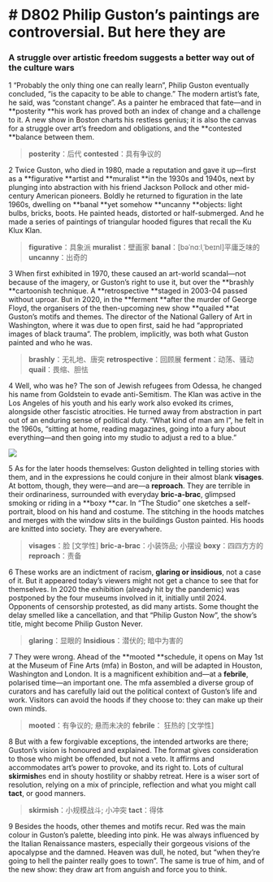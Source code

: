 # # D802 Philip Guston’s paintings are controversial. But here they are
### **A struggle over artistic freedom suggests a better way out of the culture wars**
1 “Probably the only thing one can really learn”, Philip Guston eventually concluded, “is the capacity to be able to change.” The modern artist’s fate, he said, was “constant change”. As a painter he embraced that fate—and in **posterity **his work has proved both an index of change and a challenge to it. A new show in Boston charts his restless genius; it is also the canvas for a struggle over art’s freedom and obligations, and the **contested **balance between them.

> **posterity**：后代
> **contested**：具有争议的

2 Twice Guston, who died in 1980, made a reputation and gave it up—first as a **figurative **artist and **muralist **in the 1930s and 1940s, next by plunging into abstraction with his friend Jackson Pollock and other mid-century American pioneers. Boldly he returned to figuration in the late 1960s, dwelling on **banal **yet somehow **uncanny **objects: light bulbs, bricks, boots. He painted heads, distorted or half-submerged. And he made a series of paintings of triangular hooded figures that recall the Ku Klux Klan.

> **figurative**：具象派
> **muralist**：壁画家
> **banal**：[bəˈnɑːlˌˈbeɪnl]平庸乏味的
> **uncanny**：出奇的

3 When first exhibited in 1970, these caused an art-world scandal—not because of the imagery, or Guston’s right to use it, but over the **brashly **cartoonish technique. A **retrospective **staged in 2003-04 passed without uproar. But in 2020, in the **ferment **after the murder of George Floyd, the organisers of the then-upcoming new show **quailed **at Guston’s motifs and themes. The director of the National Gallery of Art in Washington, where it was due to open first, said he had “appropriated images of black trauma”. The problem, implicitly, was both what Guston painted and who he was.

> **brashly**：无礼地、唐突
> **retrospective**：回顾展
> **ferment**：动荡、骚动
> **quail**：畏缩、胆怯

4 Well, who was he? The son of Jewish refugees from Odessa, he changed his name from Goldstein to evade anti-Semitism. The Klan was active in the Los Angeles of his youth and his early work also evoked its crimes, alongside other fascistic atrocities. He turned away from abstraction in part out of an enduring sense of political duty. “What kind of man am I”, he felt in the 1960s, “sitting at home, reading magazines, going into a fury about everything—and then going into my studio to adjust a red to a blue.”

![](./archive/img/boxcnNWhGFKfHRBbTK3SJTnDVJh.png)

5 As for the later hoods themselves: Guston delighted in telling stories with them, and in the expressions he could conjure in their almost blank **visages**. At bottom, though, they were—and are—a **reproach**. They are terrible in their ordinariness, surrounded with everyday **bric-a-brac**, glimpsed smoking or riding in a **boxy **car. In “The Studio” one sketches a self-portrait, blood on his hand and costume. The stitching in the hoods matches and merges with the window slits in the buildings Guston painted. His hoods are knitted into society. They are everywhere.

> **visages**：脸 [文学性]
> **bric-a-brac**：小装饰品; 小摆设
> **boxy**：四四方方的
> **reproach**：责备

6 These works are an indictment of racism, **glaring or insidious**, not a case of it. But it appeared today’s viewers might not get a chance to see that for themselves. In 2020 the exhibition (already hit by the pandemic) was postponed by the four museums involved in it, initially until 2024. Opponents of censorship protested, as did many artists. Some thought the delay smelled like a cancellation, and that “Philip Guston Now”, the show’s title, might become Philip Guston Never.

> **glaring**：显眼的
> **Insidious**：潜伏的; 暗中为害的

7 They were wrong. Ahead of the **mooted **schedule, it opens on May 1st at the Museum of Fine Arts (mfa) in Boston, and will be adapted in Houston, Washington and London. It is a magnificent exhibition and—at a **febrile**, polarised time—an important one. The mfa assembled a diverse group of curators and has carefully laid out the political context of Guston’s life and work. Visitors can avoid the hoods if they choose to: they can make up their own minds.

> **mooted**：有争议的; 悬而未决的
> **febrile**： 狂热的 [文学性]

8 But with a few forgivable exceptions, the intended artworks are there; Guston’s vision is honoured and explained. The format gives consideration to those who might be offended, but not a veto. It affirms and accommodates art’s power to provoke, and its right to. Lots of cultural **skirmish**es end in shouty hostility or shabby retreat. Here is a wiser sort of resolution, relying on a mix of principle, reflection and what you might call **tact**, or good manners.

> **skirmish**：小规模战斗; 小冲突
> **tact**：得体

9 Besides the hoods, other themes and motifs recur. Red was the main colour in Guston’s palette, bleeding into pink. He was always influenced by the Italian Renaissance masters, especially their gorgeous visions of the apocalypse and the damned. Heaven was dull, he noted, but “when they’re going to hell the painter really goes to town”. The same is true of him, and of the new show: they draw art from anguish and force you to think.

